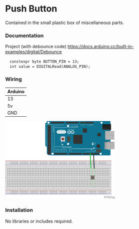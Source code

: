 # Push Button

Contained in the small plastic box of miscellaneous parts.

### Documentation
Project (with debounce code) https://docs.arduino.cc/built-in-examples/digital/Debounce

```
  constexpr byte BUTTON_PIN = 13;
  int value = DIGITALRead(ANALOG_PIN);
```

### Wiring
| Arduino |
| --- |
| 13 |
| 5v |
| GND |

<img src="One Push Button.png" width="350">

### Installation
No libraries or includes required.
